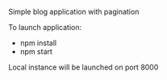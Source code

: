 Simple blog application with pagination

To launch application:
* npm install
* npm start

Local instance will be launched on port 8000
